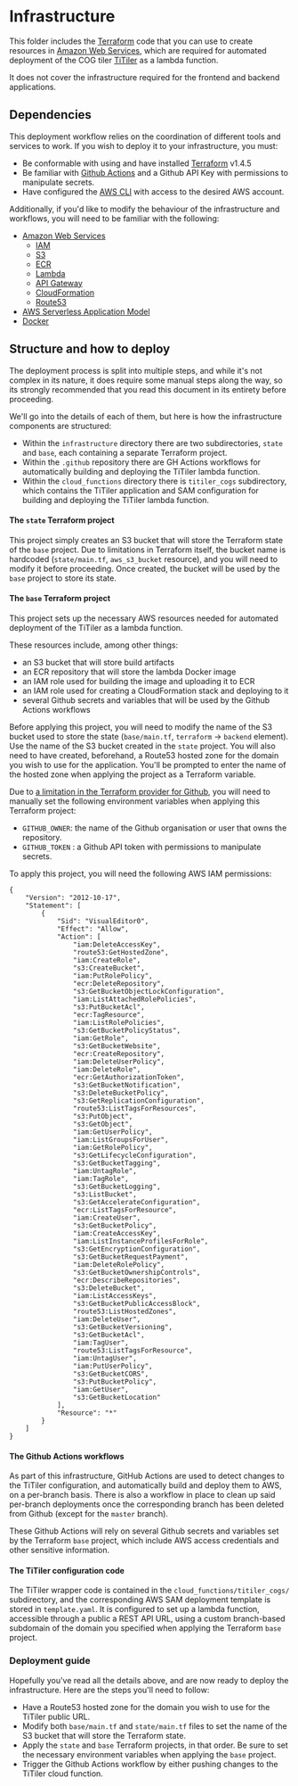 # Infrastructure

This folder includes the [Terraform](https://www.terraform.io/) code that you can use to create resources
in [Amazon Web Services](https://aws.amazon.com/), which are required for automated deployment of the COG
tiler [TiTiler](https://developmentseed.org/titiler/) as a lambda function.

It does not cover the infrastructure required for the frontend and backend applications.

## Dependencies

This deployment workflow relies on the coordination of different tools and services to work. If you wish to deploy it
to your infrastructure, you must:

- Be conformable with using and have installed [Terraform](https://www.terraform.io/) v1.4.5
- Be familiar with [Github Actions](https://github.com/features/actions) and a Github API Key with permissions to
  manipulate secrets.
- Have configured the [AWS CLI](https://aws.amazon.com/cli/) with access to the desired AWS account.

Additionally, if you'd like to modify the behaviour of the infrastructure and workflows, you will need to be familiar
with the following:

- [Amazon Web Services](https://aws.amazon.com/)
    - [IAM](https://aws.amazon.com/iam/)
    - [S3](https://aws.amazon.com/s3/)
    - [ECR](https://aws.amazon.com/ecr/)
    - [Lambda](https://aws.amazon.com/lambda/)
    - [API Gateway](https://aws.amazon.com/api-gateway/)
    - [CloudFormation](https://aws.amazon.com/cloudformation/)
    - [Route53](https://aws.amazon.com/route53/)
- [AWS Serverless Application Model](https://aws.amazon.com/serverless/sam/)
- [Docker](https://www.docker.com/)

## Structure and how to deploy

The deployment process is split into multiple steps, and while it's not complex in its nature, it does require some
manual steps along the way, so its strongly recommended that you read this document in its entirety before proceeding.

We'll go into the details of each of them, but here is how the infrastructure components are structured:

- Within the `infrastructure` directory there are two subdirectories, `state` and `base`, each containing a separate
  Terraform project.
- Within the `.github` repository there are GH Actions workflows for automatically building and deploying the TiTiler
  lambda function.
- Within the `cloud_functions` directory there is `titiler_cogs` subdirectory, which contains the TiTiler application
  and SAM configuration for building and deploying the TiTiler lambda function.

#### The `state` Terraform project

This project simply creates an S3 bucket that will store the Terraform state of the `base` project. Due to limitations
in Terraform itself, the bucket name is hardcoded (`state/main.tf`, `aws_s3_bucket` resource), and you will need to
modify it before proceeding. Once created, the bucket will be used by the `base` project to store its state.

#### The `base` Terraform project

This project sets up the necessary AWS resources needed for automated deployment of the TiTiler as a lambda function.

These resources include, among other things:

- an S3 bucket that will store build artifacts
- an ECR repository that will store the lambda Docker image
- an IAM role used for building the image and uploading it to ECR
- an IAM role used for creating a CloudFormation stack and deploying to it
- several Github secrets and variables that will be used by the Github Actions workflows

Before applying this project, you will need to modify the name of the S3 bucket used to store the
state (`base/main.tf`, `terraform` -> `backend` element). Use the name of the S3 bucket created in the `state`
project. You will also need to have created, beforehand, a Route53 hosted zone for the domain you wish to use for the
application. You'll be prompted to enter the name of the hosted zone when applying the project as a Terraform variable.

Due
to [a limitation in the Terraform provider for Github](https://github.com/integrations/terraform-provider-github/issues/667#issuecomment-1182340862),
you will need to manually set the following environment variables when applying this Terraform project:

- `GITHUB_OWNER`: the name of the Github organisation or user that owns the repository.
- `GITHUB_TOKEN` : a Github API token with permissions to manipulate secrets.

To apply this project, you will need the following AWS IAM permissions:

```
{
    "Version": "2012-10-17",
    "Statement": [
        {
            "Sid": "VisualEditor0",
            "Effect": "Allow",
            "Action": [
                "iam:DeleteAccessKey",
                "route53:GetHostedZone",
                "iam:CreateRole",
                "s3:CreateBucket",
                "iam:PutRolePolicy",
                "ecr:DeleteRepository",
                "s3:GetBucketObjectLockConfiguration",
                "iam:ListAttachedRolePolicies",
                "s3:PutBucketAcl",
                "ecr:TagResource",
                "iam:ListRolePolicies",
                "s3:GetBucketPolicyStatus",
                "iam:GetRole",
                "s3:GetBucketWebsite",
                "ecr:CreateRepository",
                "iam:DeleteUserPolicy",
                "iam:DeleteRole",
                "ecr:GetAuthorizationToken",
                "s3:GetBucketNotification",
                "s3:DeleteBucketPolicy",
                "s3:GetReplicationConfiguration",
                "route53:ListTagsForResources",
                "s3:PutObject",
                "s3:GetObject",
                "iam:GetUserPolicy",
                "iam:ListGroupsForUser",
                "iam:GetRolePolicy",
                "s3:GetLifecycleConfiguration",
                "s3:GetBucketTagging",
                "iam:UntagRole",
                "iam:TagRole",
                "s3:GetBucketLogging",
                "s3:ListBucket",
                "s3:GetAccelerateConfiguration",
                "ecr:ListTagsForResource",
                "iam:CreateUser",
                "s3:GetBucketPolicy",
                "iam:CreateAccessKey",
                "iam:ListInstanceProfilesForRole",
                "s3:GetEncryptionConfiguration",
                "s3:GetBucketRequestPayment",
                "iam:DeleteRolePolicy",
                "s3:GetBucketOwnershipControls",
                "ecr:DescribeRepositories",
                "s3:DeleteBucket",
                "iam:ListAccessKeys",
                "s3:GetBucketPublicAccessBlock",
                "route53:ListHostedZones",
                "iam:DeleteUser",
                "s3:GetBucketVersioning",
                "s3:GetBucketAcl",
                "iam:TagUser",
                "route53:ListTagsForResource",
                "iam:UntagUser",
                "iam:PutUserPolicy",
                "s3:GetBucketCORS",
                "s3:PutBucketPolicy",
                "iam:GetUser",
                "s3:GetBucketLocation"
            ],
            "Resource": "*"
        }
    ]
}
```

#### The Github Actions workflows

As part of this infrastructure, GitHub Actions are used to detect changes to the TiTiler configuration, and
automatically build and deploy them to AWS, on a per-branch basis. There is also a workflow in place to clean up said
per-branch deployments once the corresponding branch has been deleted from Github (except for the `master` branch).

These Github Actions will rely on several Github secrets and variables set by the Terraform `base` project, which
include AWS access credentials and other sensitive information.

#### The TiTiler configuration code

The TiTiler wrapper code is contained in the `cloud_functions/titiler_cogs/` subdirectory, and the corresponding AWS
SAM deployment template is stored in `template.yaml`. It is configured to set up a lambda function, accessible through a
public a REST API URL, using a custom branch-based subdomain of the domain you specified when applying the
Terraform `base` project.

### Deployment guide

Hopefully you've read all the details above, and are now ready to deploy the infrastructure. Here are the steps you'll
need to follow:

- Have a Route53 hosted zone for the domain you wish to use for the TiTiler public URL.
- Modify both `base/main.tf` and `state/main.tf` files to set the name of the S3 bucket that will store the Terraform
  state.
- Apply the `state` and `base` Terraform projects, in that order. Be sure to set the necessary environment variables
  when applying the `base` project.
- Trigger the Github Actions workflow by either pushing changes to the TiTiler cloud function.

